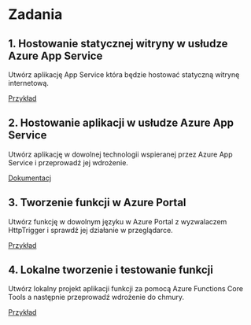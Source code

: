 # Zadania

## 1. Hostowanie statycznej witryny w usłudze Azure App Service
Utwórz aplikację App Service która będzie hostować statyczną witrynę internetową.

[Przykład](https://docs.microsoft.com/en-us/azure/app-service/app-service-web-get-started-html)

## 2. Hostowanie aplikacji w usłudze Azure App Service
Utwórz aplikację w dowolnej technologii wspieranej przez Azure App Service i przeprowadź jej wdrożenie.

[Dokumentacj](https://docs.microsoft.com/en-us/azure/app-service)

## 3. Tworzenie funkcji w Azure Portal

Utwórz funkcję w dowolnym języku w Azure Portal z wyzwalaczem HttpTrigger i sprawdź jej działanie w przeglądarce.

[Przykład](https://docs.microsoft.com/en-us/azure/azure-functions/functions-create-first-azure-function)

## 4. Lokalne tworzenie i testowanie funkcji

Utwórz lokalny projekt aplikacji funkcji za pomocą Azure Functions Core Tools a następnie przeprowadź wdrożenie do chmury.

[Przykład](https://docs.microsoft.com/en-us/azure/azure-functions/functions-create-first-azure-function-azure-cli)
